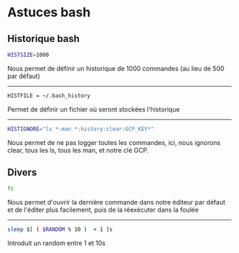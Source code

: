 # Astuces bash

## Historique bash

``` bash
HISTSIZE=1000
```

Nous permet de définir un historique de 1000 commandes (au lieu de 500
par défaut)

------------------------------------------------------------------------

``` bash
HISTFILE = ~/.bash_history
```

Permet de définir un fichier où seront stockées l'historique

------------------------------------------------------------------------

``` bash
HISTIGNORE="ls *:man *:history:clear:GCP_KEY*"
```

Nous permet de ne pas logger toutes les commandes, ici, nous ignorons
clear, tous les ls, tous les man, et notre clé GCP.

## Divers

``` bash
fc
```

Nous permet d'ouvrir la dernière commande dans notre éditeur par défaut
et de l'éditer plus facilement, puis de la réexécuter dans la foulée

------------------------------------------------------------------------

``` bash
sleep $[ ( $RANDOM % 10 )  + 1 ]s
```

Introduit un random entre 1 et 10s
